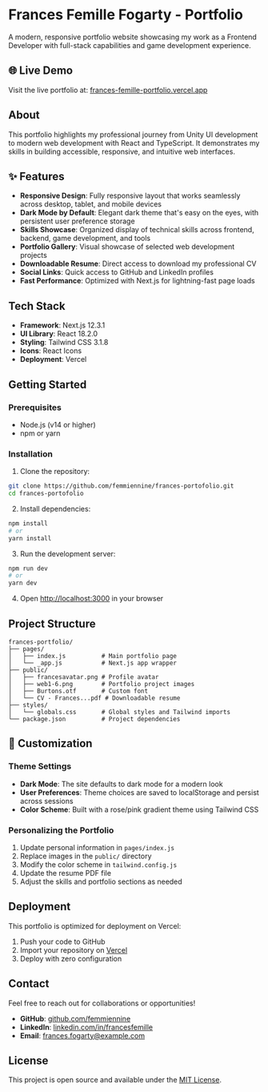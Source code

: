 # Frances Femille Fogarty - Portfolio

A modern, responsive portfolio website showcasing my work as a Frontend Developer with full-stack capabilities and game development experience.

## 🌐 Live Demo

Visit the live portfolio at: [frances-femille-portfolio.vercel.app](https://frances-femille-portfolio.vercel.app)

## About

This portfolio highlights my professional journey from Unity UI development to modern web development with React and TypeScript. It demonstrates my skills in building accessible, responsive, and intuitive web interfaces.

## ✨ Features

- **Responsive Design**: Fully responsive layout that works seamlessly across desktop, tablet, and mobile devices
- **Dark Mode by Default**: Elegant dark theme that's easy on the eyes, with persistent user preference storage
- **Skills Showcase**: Organized display of technical skills across frontend, backend, game development, and tools
- **Portfolio Gallery**: Visual showcase of selected web development projects
- **Downloadable Resume**: Direct access to download my professional CV
- **Social Links**: Quick access to GitHub and LinkedIn profiles
- **Fast Performance**: Optimized with Next.js for lightning-fast page loads

## Tech Stack

- **Framework**: Next.js 12.3.1
- **UI Library**: React 18.2.0
- **Styling**: Tailwind CSS 3.1.8
- **Icons**: React Icons
- **Deployment**: Vercel

## Getting Started

### Prerequisites

- Node.js (v14 or higher)
- npm or yarn

### Installation

1. Clone the repository:
```bash
git clone https://github.com/femmiennine/frances-portofolio.git
cd frances-portofolio
```

2. Install dependencies:
```bash
npm install
# or
yarn install
```

3. Run the development server:
```bash
npm run dev
# or
yarn dev
```

4. Open [http://localhost:3000](http://localhost:3000) in your browser

## Project Structure

```
frances-portfolio/
├── pages/
│   ├── index.js          # Main portfolio page
│   └── _app.js           # Next.js app wrapper
├── public/
│   ├── francesavatar.png # Profile avatar
│   ├── web1-6.png        # Portfolio project images
│   ├── Burtons.otf       # Custom font
│   └── CV - Frances...pdf # Downloadable resume
├── styles/
│   └── globals.css       # Global styles and Tailwind imports
└── package.json          # Project dependencies
```

## 🎨 Customization

### Theme Settings
- **Dark Mode**: The site defaults to dark mode for a modern look
- **User Preferences**: Theme choices are saved to localStorage and persist across sessions
- **Color Scheme**: Built with a rose/pink gradient theme using Tailwind CSS

### Personalizing the Portfolio
1. Update personal information in `pages/index.js`
2. Replace images in the `public/` directory
3. Modify the color scheme in `tailwind.config.js`
4. Update the resume PDF file
5. Adjust the skills and portfolio sections as needed

## Deployment

This portfolio is optimized for deployment on Vercel:

1. Push your code to GitHub
2. Import your repository on [Vercel](https://vercel.com)
3. Deploy with zero configuration

## Contact

Feel free to reach out for collaborations or opportunities!

- **GitHub**: [github.com/femmiennine](https://github.com/femmiennine)
- **LinkedIn**: [linkedin.com/in/francesfemille](https://linkedin.com/in/francesfemille)
- **Email**: frances.fogarty@example.com

## License

This project is open source and available under the [MIT License](LICENSE).
